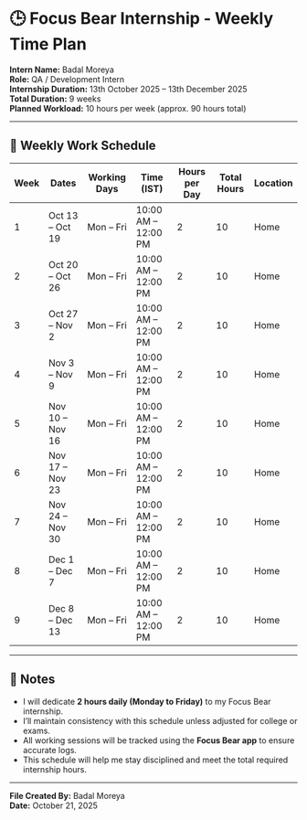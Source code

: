 # 🕒 Focus Bear Internship - Weekly Time Plan

**Intern Name:** Badal Moreya  
**Role:** QA / Development Intern  
**Internship Duration:** 13th October 2025 – 13th December 2025  
**Total Duration:** 9 weeks  
**Planned Workload:** 10 hours per week (approx. 90 hours total)  

---

## 📅 Weekly Work Schedule

| Week | Dates | Working Days | Time (IST) | Hours per Day | Total Hours | Location |
|------|--------|---------------|-------------|----------------|--------------|-----------|
| 1 | Oct 13 – Oct 19 | Mon – Fri | 10:00 AM – 12:00 PM | 2 | 10 | Home |
| 2 | Oct 20 – Oct 26 | Mon – Fri | 10:00 AM – 12:00 PM | 2 | 10 | Home |
| 3 | Oct 27 – Nov 2 | Mon – Fri | 10:00 AM – 12:00 PM | 2 | 10 | Home |
| 4 | Nov 3 – Nov 9 | Mon – Fri | 10:00 AM – 12:00 PM | 2 | 10 | Home |
| 5 | Nov 10 – Nov 16 | Mon – Fri | 10:00 AM – 12:00 PM | 2 | 10 | Home |
| 6 | Nov 17 – Nov 23 | Mon – Fri | 10:00 AM – 12:00 PM | 2 | 10 | Home |
| 7 | Nov 24 – Nov 30 | Mon – Fri | 10:00 AM – 12:00 PM | 2 | 10 | Home |
| 8 | Dec 1 – Dec 7 | Mon – Fri | 10:00 AM – 12:00 PM | 2 | 10 | Home |
| 9 | Dec 8 – Dec 13 | Mon – Fri | 10:00 AM – 12:00 PM | 2 | 10 | Home |

---

## 🧭 Notes
- I will dedicate **2 hours daily (Monday to Friday)** to my Focus Bear internship.  
- I’ll maintain consistency with this schedule unless adjusted for college or exams.  
- All working sessions will be tracked using the **Focus Bear app** to ensure accurate logs.  
- This schedule will help me stay disciplined and meet the total required internship hours.

---

**File Created By:** Badal Moreya  
**Date:** October 21, 2025
